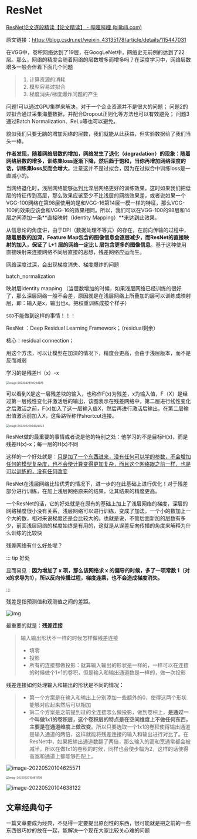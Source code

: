 # ResNet

[ResNet论文逐段精读【论文精读】 - 哔哩哔哩 (bilibili.com)](https://www.bilibili.com/read/cv14347634?from=note)



原文链接：https://blog.csdn.net/weixin_43135178/article/details/115447031

在VGG中，卷积网络达到了19层，在GoogLeNet中，网络史无前例的达到了22层。那么，网络的精度会随着网络的层数增多而增多吗？在深度学习中，网络层数增多一般会伴着下面几个问题

> 1. 计算资源的消耗
> 2. 模型容易过拟合
> 3. 梯度消失/梯度爆炸问题的产生

问题1可以通过GPU集群来解决，对于一个企业资源并不是很大的问题；
问题2的过拟合通过采集海量数据，并配合Dropout正则化等方法也可以有效避免；
问题3通过Batch Normalization、ReLu等也可以避免。

貌似我们只要无脑的增加网络的层数，我们就能从此获益，但实验数据给了我们当头一棒。

**作者发现，随着网络层数的增加，网络发生了退化（degradation）的现象：随着网络层数的增多，训练集loss逐渐下降，然后趋于饱和，当你再增加网络深度的话，训练集loss反而会增大**。注意这并不是过拟合，因为在过拟合中训练loss是一直减小的。

当网络退化时，浅层网络能够达到比深层网络更好的训练效果，这时如果我们把低层的特征传到高层，那么效果应该至少不比浅层的网络效果差，或者说如果一个VGG-100网络在第98层使用的是和VGG-16第14层一模一样的特征，那么VGG-100的效果应该会和VGG-16的效果相同。所以，我们可以在VGG-100的98层和14层之间添加一条**直接映射（Identity Mapping）**来达到此效果。

从信息论的角度讲，由于DPI（数据处理不等式）的存在，在前向传输的过程中，**随着层数的加深，Feature Map包含的图像信息会逐层减少，而ResNet的直接映射的加入，保证了 L+1 层的网络一定比 L 层包含更多的图像信息**。基于这种使用直接映射来连接网络不同层直接的思想，残差网络应运而生。






网络深度过深，会出现梯度消失、梯度爆炸的问题



batch_normalization





映射层identity mapping （当层数增加的时候，如果浅层网络已经训练的很好了，那么深层网络一般不会差，原因就是在浅层网络上所叠加的层可以训练成映射层，即：输入是x，输出也x。把权重训练成按个样子）



`SGD`不能做到这样的事情！！！





ResNet ：Deep Residual Learning Framework；（residual剩余）



核心：residual connection；

用这个方法，可以让模型在加深的情况下，精度会更高，会由于浅层版本，而不是反而减弱

学习的是残差H（x）-x

<img src="https://s2.loli.net/2022/04/26/A2kpJmqvCa1Djit.png" alt="image-20220426110224975" style="zoom:50%;" />

可以看到X是这一层残差块的输入，也称作F(x)为残差，x为输入值，F（X）是经过第一层线性变化并激活后的输出，该图表示在残差网络中，第二层进行线性变化之后激活之前，F(x)加入了这一层输入值X，然后再进行激活后输出。在第二层输出值激活前加入X，这条路径称作shortcut连接。

<img src="https://s2.loli.net/2022/05/20/HQPYrevEISCMqlU.png" alt="image-20220520094129023" style="zoom:50%;" />





​		ResNet做的最重要的事情或者说是他的特别之处：他学习的不是目标H(x)，而是残差H(x)-x；每一层的H(x)不同

​		这样的一个好处就是：<u>只是加了一个东西进来，没有任何可以学的参数，不会增加任何的模型复杂度，也不会使计算变得更加复杂，而且这个网络跟之前一样，也是可以训练的，没有任何改变</u>

​		ResNet在浅层网络比较优秀的情况下，进一步的在此基础上进行优化！对于残差部分进行训练，在加上浅层网络原来的结果，让其结果的精度更高。



​		一个ResNet的话，它的好处就是在原有的基础上加上了浅层网络的梯度，深层的网络梯度很小没有关系，浅层网络可以进行训练，变成了加法，一个小的数加上一个大的数，相对来说梯度还是会比较大的。也就是说，不管后面新加的层数有多少，前面浅层网络的梯度始终是有用的，这就是从误差反向传播的角度来解释为什么训练的比较快

残差网络有什么好处呢？

::: tip 好处

显而易见：**因为增加了 x 项，那么该网络求 x 的偏导的时候，多了一项常数 1（对x的求导为1），所以反向传播过程，梯度连乘，也不会造成梯度消失。**

:::

残差是指预测值和观测值之间的差距。

![img](https://s2.loli.net/2022/05/20/WgBtIGkysVOYRCa.png)



最重要的就是：**残差连接**

> 输入输出形状不一样的时候怎样做残差连接
>
> - 填零
> - 投影
> - 所有的连接都做投影：就算输入输出的形状是一样的，一样可以在连接的时候做个1*1的卷积，但是输入和输出通道数是一样的，做一次投影

残差连接如何处理输入和输出的形状是不同的情况：

> - 第一个方案是在输入和输出上分别添加一些额外的0，使得这两个形状能够对应起来然后可以相加
> - 第二个方案是之前提到过的全连接怎么做投影，做到卷积上，**是通过一个叫做1x1的卷积层，这个卷积层的特点是在空间维度上不做任何东西，主要是在通道维度上做改变**。所以只要选取一个1x1的卷积使得输出通道是输入通道的两倍，这样就能将残差连接的输入和输出进行对比了。在ResNet中，如果把输出通道数翻了两倍，那么输入的高和宽通常都会被减半，所以在做1x1的卷积的时候，同样也会使步幅为2，这样的话使得高宽和通道上都能够匹配上。
>

![image-20220520104625571](https://s2.loli.net/2022/05/20/nLerOgaMZ7EVBkd.png)

<img src="https://s2.loli.net/2022/05/20/qDXw7ovlOQM2S8p.png" alt="imag -20220520104615109" style="zoom:50%;" />

![image-20220520104638122](https://s2.loli.net/2022/05/20/U5z8VJE2HNy7vLW.png)

## 文章经典句子

一篇文章要成为经典，不见得一定要提出原创性的东西，很可能就是把之前的一些东西很巧妙的放在一起，能解决一个现在大家比较关心难的问题
